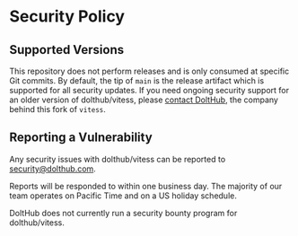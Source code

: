 # Security Policy

## Supported Versions

This repository does not perform releases and is only consumed at specific Git
commits. By default, the tip of `main` is the release artifact which is
supported for all security updates. If you need ongoing security support for an
older version of dolthub/vitess, please [contact
DoltHub](https://www.dolthub.com/contact), the company behind this fork of
`vitess`.

## Reporting a Vulnerability

Any security issues with dolthub/vitess can be reported to [security@dolthub.com](security@dolthub.com).

Reports will be responded to within one business day. The majority of
our team operates on Pacific Time and on a US holiday schedule.

DoltHub does not currently run a security bounty program for dolthub/vitess.
